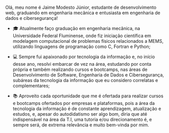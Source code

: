 
Olá, meu nome é Jaime Modesto Júnior, estudante de desenvolvimento web, graduando em engenharia mecânica e entusiasta em engenharia de dados e cibersegurança!

- :mortar_board: Atualmente faço graduação em engenharia mecânica, na Universidade Federal Fluminense, onde fiz iniciação científica em modelagem computacional de problemas físicos relacionados a MEMS, utilizando linguagens de programação como C, Fortran e Python;
 
- :computer: Sempre fui apaixonado por tecnologia da informação e, no início desse ano, resolvi embarcar de vez na área, estudando por conta própria e também realizando cursos e bootcamps, nas áreas de Desenvolvimento de Software, Engenharia de Dados e Cibersegurança, subáreas da tecnologia da informação que eu considero correlatas e complementares;

- :books: Aproveito cada oportunidade que me é ofertada para realizar cursos e bootcamps ofertados por empresas e plataformas, pois a área da tecnologia da informação é de constante aprendizagem, atualização e estudos, e, apesar do autodidatismo ser algo bom, diria que até indispensável na área da T.I, uma tutoria e/ou direcionamento é, e sempre será, de extrema relevância e muito bem-vinda por mim.

<!--

- Atualmente me encontro realizando:

  -  :blue_book: Learn-a-thon da Cisco Brasil, através da plataforma NetAcad, onde terminei com sucesso a maratona e conquistei uma bolsa para os cursos de CCNA 1 e Network Security, sendo o primeiro já concluído e o segundo em andamento;
   
  -  :orange_book: Big Data Engineer, na plataforma Semantix Academy, oferecido pela empresa Semantix, curso que aborda tópicos como Big Data Foundations, MongoDB, Redis, Kafka, ElasticSearch e Spark, fornecendo, ao final de cada módulo, certificação em formato de badges; 
  
  -  :green_book: Fui recentemente selecionado para o treinamento em fullstack com ênfase em e-commerce usando o framework VTEX, pela plataforma Gama Academy, através do programa Hiring Coders.

### Hi there 👋
**jaimemodestojr/jaimemodestojr** is a ✨ _special_ ✨ repository because its `README.md` (this file) appears on your GitHub profile.

Here are some ideas to get you started:

- 🔭 I’m currently working on ...
- 🌱 I’m currently learning ...
- 👯 I’m looking to collaborate on ...
- 🤔 I’m looking for help with ...
- 💬 Ask me about ...
- 📫 How to reach me: ...
- 😄 Pronouns: ...
- ⚡ Fun fact: ...
-->
